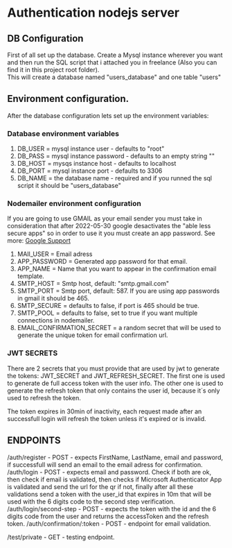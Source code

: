 # Authentication nodejs server

## DB Configuration

First of all set up the database. Create a Mysql instance wherever you want and then run the SQL script that i attached you in freelance (Also you can find it in this project root folder).<br>
This will create a database named "users_database" and one table "users"

## Environment configuration.

After the database configuration lets set up the environment variables:

### Database environment variables

1. DB_USER = mysql instance user - defaults to "root"
2. DB_PASS = mysql instance password - defaults to an empty string ""
3. DB_HOST = mysqs instance host - defaults to localhost
4. DB_PORT = mysql instance port - defaults to 3306
5. DB_NAME = the database name - required and if you runned the sql script it should be "users_database"

### Nodemailer environment configuration

If you are going to use GMAIL as your email sender you must take in consideration that after 2022-05-30 google desactivates the "able less secure apps" so in order to use it you must create an app password. See more: [Google Support](https://support.google.com/accounts/answer/185833 "Sign in with App Passwords")

1. MAIl_USER = Email adress
2. APP_PASSWORD = Generated app password for that email.
3. APP_NAME = Name that you want to appear in the confirmation email template.
4. SMTP_HOST = Smtp host, default: "smtp.gmail.com"
5. SMTP_PORT = Smtp port, default: 587. If you are using app passwords in gmail it should be 465.
6. SMTP_SECURE = defaults to false, if port is 465 should be true.
7. SMTP_POOL = defaults to false, set to true if you want multiple connections in nodemailer.
8. EMAIL_CONFIRMATION_SECRET = a random secret that will be used to generate the unique token for email confirmation url.

### JWT SECRETS

There are 2 secrets that you must provide that are used by jwt to generate the tokens: JWT_SECRET and JWT_REFRESH_SECRET. The first one is used to generate de full access token with the user info. The other one is used to generate the refresh token that only contains the user id, because it´s only used to refresh the token.

The token expires in 30min of inactivity, each request made after an successfull login will refresh the token unless it's expired or is invalid.

## ENDPOINTS

/auth/register - POST - expects FirstName, LastName, email and password, if successfull will send an email to the email adress for confirmation.
/auth/login - POST - expects email and password. Check if both are ok, then check if email is validated, then checks if Microsoft Authenticator App is validated and send the url for the qr if not, finally after all these validations send a token with the user_id that expires in 10m that will be used with the 6 digits code to the second step verification.
/auth/login/second-step - POST - expects the token with the id and the 6 digits code from the user and returns the accessToken and the refresh token.
/auth/confirmation/:token - POST - endpoint for email validation.

/test/private - GET - testing endpoint.

